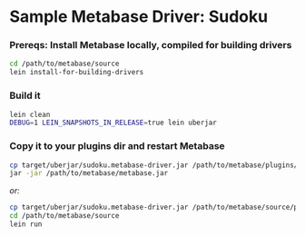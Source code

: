 # Sample Metabase Driver: Sudoku

### Prereqs: Install Metabase locally, compiled for building drivers

```bash
cd /path/to/metabase/source
lein install-for-building-drivers
```

### Build it

```bash
lein clean
DEBUG=1 LEIN_SNAPSHOTS_IN_RELEASE=true lein uberjar
```

### Copy it to your plugins dir and restart Metabase
```bash
cp target/uberjar/sudoku.metabase-driver.jar /path/to/metabase/plugins/
jar -jar /path/to/metabase/metabase.jar
```

*or:*

```bash
cp target/uberjar/sudoku.metabase-driver.jar /path/to/metabase/source/plugins
cd /path/to/metabase/source
lein run
```
